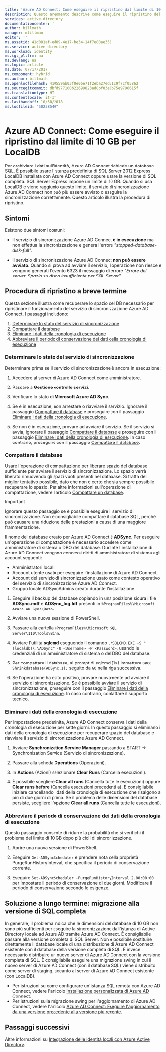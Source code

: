 ```yaml
---
title: 'Azure AD Connect: Come eseguire il ripristino dal limite di 10 GB per LocalDB | Microsoft Docs'
description: Questo argomento descrive come eseguire il ripristino del servizio di sincronizzazione Azure AD Connect quando incontra il problema del limite di 10 GB per LocalDB.
services: active-directory
documentationcenter: ''
author: billmath
manager: mtillman
editor: ''
ms.assetid: 41d081af-ed89-4e17-be34-14f7e80ae358
ms.service: active-directory
ms.workload: identity
ms.tgt_pltfrm: na
ms.devlang: na
ms.topic: article
ms.date: 07/17/2017
ms.component: hybrid
ms.author: billmath
ms.openlocfilehash: 410559ab03f0e0be71f2eba27ed71c9f7cf05862
ms.sourcegitcommit: dbfd977100b22699823ad8bf03e0b75e9796615f
ms.translationtype: HT
ms.contentlocale: it-IT
ms.lasthandoff: 10/30/2018
ms.locfileid: "50238540"
---
```

# <a name="azure-ad-connect-how-to-recover-from-localdb-10-gb-limit"></a>Azure AD Connect: Come eseguire il ripristino dal limite di 10 GB per LocalDB
Per archiviare i dati sull'identità, Azure AD Connect richiede un database SQL. È possibile usare l'istanza predefinita di SQL Server 2012 Express LocalDB installata con Azure AD Connect oppure usare la versione di SQL completa. SQL Server Express impone un limite di 10 GB. Quando si usa LocalDB e viene raggiunto questo limite, il servizio di sincronizzazione Azure AD Connect non può più essere avviato o eseguire la sincronizzazione correttamente. Questo articolo illustra la procedura di ripristino.

## <a name="symptoms"></a>Sintomi
Esistono due sintomi comuni:

* Il servizio di sincronizzazione Azure AD Connect **è in esecuzione** ma non effettua la sincronizzazione e genera l'errore *"stopped-database-disk-full"*.

* Il servizio di sincronizzazione Azure AD Connect **non può essere avviato**. Quando si prova ad avviare il servizio, l'operazione non riesce e vengono generati l'evento 6323 il messaggio di errore *"Errore del server. Spazio su disco insufficiente per SQL Server".*

## <a name="short-term-recovery-steps"></a>Procedura di ripristino a breve termine
Questa sezione illustra come recuperare lo spazio del DB necessario per ripristinare il funzionamento del servizio di sincronizzazione Azure AD Connect. I passaggi includono:
1. [Determinare lo stato del servizio di sincronizzazione](#determine-the-synchronization-service-status)
2. [Compattare il database](#shrink-the-database)
3. [Eliminare i dati della cronologia di esecuzione](#delete-run-history-data)
4. [Abbreviare il periodo di conservazione dei dati della cronologia di esecuzione](#shorten-retention-period-for-run-history-data)

### <a name="determine-the-synchronization-service-status"></a>Determinare lo stato del servizio di sincronizzazione
Determinare prima se il servizio di sincronizzazione è ancora in esecuzione:

1. Accedere al server di Azure AD Connect come amministratore.

2. Passare a **Gestione controllo servizi**.

3. Verificare lo stato di **Microsoft Azure AD Sync**.


4. Se è in esecuzione, non arrestare o riavviare il servizio. Ignorare il passaggio [Compattare il database](#shrink-the-database) e proseguire con il passaggio [Eliminare i dati della cronologia di esecuzione](#delete-run-history-data).

5. Se non è in esecuzione, provare ad avviare il servizio. Se il servizio si avvia, ignorare il passaggio [Compattare il database](#shrink-the-database) e proseguire con il passaggio [Eliminare i dati della cronologia di esecuzione](#delete-run-history-data). In caso contrario, proseguire con il passaggio [Compattare il database](#shrink-the-database).

### <a name="shrink-the-database"></a>Compattare il database
Usare l'operazione di compattazione per liberare spazio del database sufficiente per avviare il servizio di sincronizzazione. Lo spazio verrà liberato rimuovendo gli spazi vuoti presenti nel database. Si tratta del miglior tentativo possibile, dato che non è certo che sia sempre possibile recuperare lo spazio. Per altre informazioni sull'operazione di compattazione, vedere l'articolo [Compattare un database](https://msdn.microsoft.com/library/ms189035.aspx).

> [!IMPORTANT]
> Ignorare questo passaggio se è possibile eseguire il servizio di sincronizzazione. Non è consigliabile compattare il database SQL, perché può causare una riduzione delle prestazioni a causa di una maggiore frammentazione.

Il nome del database creato per Azure AD Connect è **ADSync**. Per eseguire un'operazione di compattazione è necessario accedere come amministratore di sistema o DBO del database. Durante l'installazione di Azure AD Connect vengono concessi diritti di amministratore di sistema agli account seguenti:
* Amministratori locali
* Account utente usato per eseguire l'installazione di Azure AD Connect.
* Account del servizio di sincronizzazione usato come contesto operativo del servizio di sincronizzazione Azure AD Connect.
* Gruppo locale ADSyncAdmins creato durante l'installazione.

1. Eseguire il backup del database copiando in una posizione sicura i file **ADSync.mdf** e **ADSync_log.ldf** presenti in `%ProgramFiles%\Microsoft Azure AD Sync\Data`.

2. Avviare una nuova sessione di PowerShell.

3. Passare alla cartella `%ProgramFiles%\Microsoft SQL Server\110\Tools\Binn`.

4. Avviare l'utilità **sqlcmd** eseguendo il comando `./SQLCMD.EXE -S "(localdb)\.\ADSync" -U <Username> -P <Password>`, usando le credenziali di un amministratore di sistema o del DBO del database.

5. Per compattare il database, al prompt di sqlcmd (1>) immettere `DBCC Shrinkdatabase(ADSync,1);` seguito da `GO` nella riga successiva.

6. Se l'operazione ha esito positivo, provare nuovamente ad avviare il servizio di sincronizzazione. Se è possibile avviare il servizio di sincronizzazione, proseguire con il passaggio [Eliminare i dati della cronologia di esecuzione](#delete-run-history-data). In caso contrario, contattare il supporto tecnico.

### <a name="delete-run-history-data"></a>Eliminare i dati della cronologia di esecuzione
Per impostazione predefinita, Azure AD Connect conserva i dati della cronologia di esecuzione per sette giorni. In questo passaggio si eliminano i dati della cronologia di esecuzione per recuperare spazio del database e riavviare il servizio di sincronizzazione Azure AD Connect.

1.  Avviare **Synchronization Service Manager** passando a START → Synchronization Service (Servizio di sincronizzazione).

2.  Passare alla scheda **Operations** (Operazioni).

3.  In **Actions** (Azioni) selezionare **Clear Runs** (Cancella esecuzioni).

4.  È possibile scegliere **Clear all runs** (Cancella tutte le esecuzioni) oppure **Clear runs before<date>** (Cancella esecuzioni precedenti a). È consigliabile iniziare cancellando i dati della cronologia di esecuzione che risalgono a più di due giorni di prima. Se il problema delle dimensioni del database persiste, scegliere l'opzione **Clear all runs** (Cancella tutte le esecuzioni).

### <a name="shorten-retention-period-for-run-history-data"></a>Abbreviare il periodo di conservazione dei dati della cronologia di esecuzione
Questo passaggio consente di ridurre la probabilità che si verifichi il problema del limite di 10 GB dopo più cicli di sincronizzazione.

1. Aprire una nuova sessione di PowerShell.

2. Eseguire `Get-ADSyncScheduler` e prendere nota della proprietà PurgeRunHistoryInterval, che specifica il periodo di conservazione corrente.

3. Eseguire `Set-ADSyncScheduler -PurgeRunHistoryInterval 2.00:00:00` per impostare il periodo di conservazione di due giorni. Modificare il periodo di conservazione secondo le esigenze.

## <a name="long-term-solution--migrate-to-full-sql"></a>Soluzione a lungo termine: migrazione alla versione di SQL completa
In generale, il problema indica che le dimensioni del database di 10 GB non sono più sufficienti per eseguire la sincronizzazione dall'istanza di Active Directory locale ad Azure AD tramite Azure AD Connect. È consigliabile passare alla versione completa di SQL Server. Non è possibile sostituire direttamente il database locale di una distribuzione di Azure AD Connect esistente con il database della versione completa di SQL. È invece necessario distribuire un nuovo server di Azure AD Connect con la versione completa di SQL. È consigliabile eseguire una migrazione swing in cui il nuovo server di Azure AD Connect (con il database SQL) viene distribuito come server di staging, accanto al server di Azure AD Connect esistente (con LocalDB). 
* Per istruzioni su come configurare un'istanza SQL remota con Azure AD Connect, vedere l'articolo [Installazione personalizzata di Azure AD Connect](https://docs.microsoft.com/azure/active-directory/connect/active-directory-aadconnect-get-started-custom).
* Per istruzioni sulla migrazione swing per l'aggiornamento di Azure AD Connect, vedere l'articolo [Azure AD Connect: Eseguire l'aggiornamento da una versione precedente alla versione più recente](https://docs.microsoft.com/azure/active-directory/connect/active-directory-aadconnect-upgrade-previous-version#swing-migration).

## <a name="next-steps"></a>Passaggi successivi
Altre informazioni su [Integrazione delle identità locali con Azure Active Directory](whatis-hybrid-identity.md).
